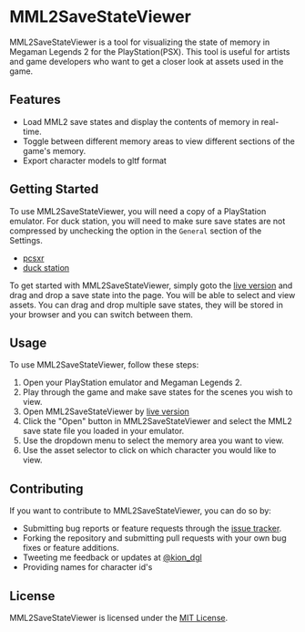 # MML2SaveStateViewer

MML2SaveStateViewer is a tool for visualizing the state of memory in Megaman Legends 2 for the PlayStation(PSX). This tool is useful for artists and game developers who want to get a closer look at assets used in the game. 

## Features

- Load MML2 save states and display the contents of memory in real-time.
- Toggle between different memory areas to view different sections of the game's memory.
- Export character models to gltf format

## Getting Started

To use MML2SaveStateViewer, you will need a copy of a PlayStation emulator. For duck station, you will need to make sure save states are not compressed by unchecking the option in the `General` section of the Settings.

- [pcsxr](https://ps1emulator.com/)
- [duck station](https://www.duckstation.org/)

To get started with MML2SaveStateViewer, simply goto the [live version](http://mml2.dashgl.com/) and drag and drop a save state into the page. You will be able to select and view assets. You can drag and drop multiple save states, they will be stored in your browser and you can switch between them.

## Usage

To use MML2SaveStateViewer, follow these steps:

1. Open your PlayStation emulator and Megaman Legends 2.
2. Play through the game and make save states for the scenes you wish to view.
3. Open MML2SaveStateViewer by [live version](http://mml2.dashgl.com/)
4. Click the "Open" button in MML2SaveStateViewer and select the MML2 save state file you loaded in your emulator.
5. Use the dropdown menu to select the memory area you want to view.
6. Use the asset selector to click on which character you would like to view.

## Contributing

If you want to contribute to MML2SaveStateViewer, you can do so by:

- Submitting bug reports or feature requests through the [issue tracker](https://github.com/DashGL/Tool-MML2SaveStateViewer/issues).
- Forking the repository and submitting pull requests with your own bug fixes or feature additions.
- Tweeting me feedback or updates at [@kion_dgl](https://twitter.com/intent/tweet?screen_name=kion_dgl&ref_src=twsrc%5Etfw)
- Providing names for character id's

## License

MML2SaveStateViewer is licensed under the [MIT License](https://github.com/DashGL/Tool-MML2SaveStateViewer/blob/main/LICENSE).
